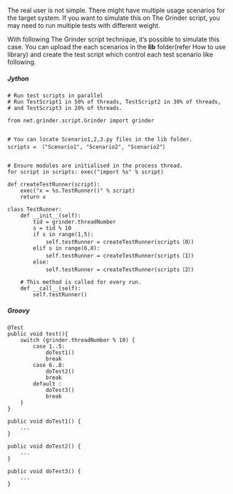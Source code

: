 The real user is not simple. There might have multiple usage scenarios for the target system. If you want to simulate this on The Grinder script, you may need to run multiple tests with different weight.

With following The Grinder script technique, it’s possible to simulate this case. You can upload the each scenarios in the **lib** folder(refer How to use library) and create the test script which control each test scenario like following.

##### Jython
```
# Run test scripts in parallel
# Run TestScript1 in 50% of threads, TestScript2 in 30% of threads,
# and TestScript3 in 20% of threads.
 
from net.grinder.script.Grinder import grinder
 
  
# You can locate Scenario1,2,3.py files in the lib folder.
scripts = 〔"Scenario1", "Scenario2", "Scenario2"〕
 
 
# Ensure modules are initialised in the process thread.
for script in scripts: exec("import %s" % script)
 
def createTestRunner(script):
    exec("x = %s.TestRunner()" % script)
    return x
 
class TestRunner:
    def __init__(self):
        tid = grinder.threadNumber
        s = tid % 10
        if s in range(1,5):
            self.testRunner = createTestRunner(scripts〔0〕)
        elif s in range(6,8):
            self.testRunner = createTestRunner(scripts〔1〕)
        else:
            self.testRunner = createTestRunner(scripts〔2〕)
 
    # This method is called for every run.
    def __call__(self):
        self.testRunner()
```

##### Groovy
```
@Test
public void test(){
    switch (grinder.threadNumber % 10) {
        case 1..5:
            doTest1()
            break
        case 6..8:
            doTest2()
            break
        default :
            doTest3()
            break
    }
}
 
public void doTest1() {
    ...
}
 
public void doTest2() {
    ...
}
 
public void doTest3() {
    ...
}
```
